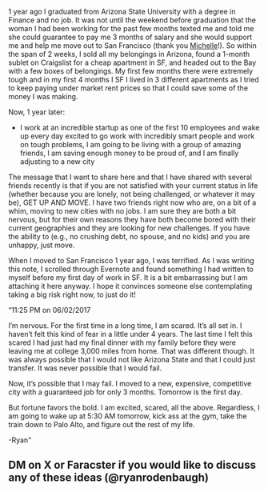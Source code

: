 1 year ago I graduated from Arizona State University with a degree in Finance and no job. It was not until the weekend before graduation that the woman I had been working for the past few months texted me and told me she could guarantee to pay me 3 months of salary and she would support me and help me move out to San Francisco (thank you [Michelle](https://t.umblr.com/redirect?z=https%3A%2F%2Fwww.linkedin.com%2Fin%2Fmichellehgonzalez%2F&t=ZTQ2MDg3Y2JjYjdkNzc2ODZjN2FlZDVjM2E5MzU4ZTgxMTY5ZTA0YywzYXJkdU5XNQ%3D%3D&b=t%3AokV1QflKCp7Agf216l_L8Q&p=https%3A%2F%2Fryanrodenbaugh.com%2Fpost%2F174761935417%2Fget-up-and-move&m=1&ref=ryanrodenbaugh.com)!). So within the span of 2 weeks, I sold all my belongings in Arizona, found a 1-month sublet on Craigslist for a cheap apartment in SF, and headed out to the Bay with a few boxes of belongings. My first few months there were extremely tough and in my first 4 months I SF I lived in 3 different apartments as I tried to keep paying under market rent prices so that I could save some of the money I was making.

Now, 1 year later:

-   I work at an incredible startup as one of the first 10 employees and wake up every day excited to go work with incredibly smart people and work on tough problems, I am going to be living with a group of amazing friends, I am saving enough money to be proud of, and I am finally adjusting to a new city

The message that I want to share here and that I have shared with several friends recently is that if you are not satisfied with your current status in life (whether because you are lonely, not being challenged, or whatever it may be), GET UP AND MOVE. I have two friends right now who are, on a bit of a whim, moving to new cities with no jobs. I am sure they are both a bit nervous, but for their own reasons they have both become bored with their current geographies and they are looking for new challenges. If you have the ability to (e.g., no crushing debt, no spouse, and no kids) and you are unhappy, just move.

When I moved to San Francisco 1 year ago, I was terrified. As I was writing this note, I scrolled through Evernote and found something I had written to myself before my first day of work in SF. It is a bit embarrassing but I am attaching it here anyway. I hope it convinces someone else contemplating taking a big risk right now, to just do it!

“11:25 PM on 06/02/2017

I’m nervous. For the first time in a long time, I am scared. It’s all set in. I haven’t felt this kind of fear in a little under 4 years. The last time I felt this scared I had just had my final dinner with my family before they were leaving me at college 3,000 miles from home. That was different though. It was always possible that I would not like Arizona State and that I could just transfer. It was never possible that I would fail.

Now, it’s possible that I may fail. I moved to a new, expensive, competitive city with a guaranteed job for only 3 months. Tomorrow is the first day.

But fortune favors the bold. I am excited, scared, all the above. Regardless, I am going to wake up at 5:30 AM tomorrow, kick ass at the gym, take the train down to Palo Alto, and figure out the rest of my life.

\-Ryan"

## DM on X or Faracster if you would like to discuss any of these ideas (@ryanrodenbaugh)